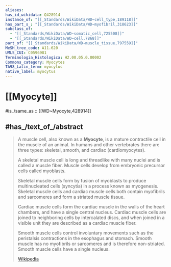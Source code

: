 ```yaml
---
aliases:
has_id_wikidata: Q428914
instance_of: "[[_Standards/WikiData/WD~cell_type,189118]]"
has_part_s_: "[[_Standards/WikiData/WD~myofibril,318623]]"
subclass_of:
  - "[[_Standards/WikiData/WD~somatic_cell,725508]]"
  - "[[_Standards/WikiData/WD~cell,7868]]"
part_of: "[[_Standards/WikiData/WD~muscle_tissue,797559]]"
MeSH_tree_code: A11.620
UMLS_CUI: C0596981
Terminologia_Histologica: H2.00.05.0.00002
Commons_category: Myocytes
TA98_Latin_term: myocytus
native_label: myocytus
---
```


# [[Myocyte]] 

#is_/same_as :: [[WD~Myocyte,428914]] 

## #has_/text_of_/abstract 

> A muscle cell, also known as a **Myocyte**, is a mature contractile cell in the muscle of an animal. 
> In humans and other vertebrates there are three types: 
> skeletal, smooth, and cardiac (cardiomyocytes). 
> 
> A skeletal muscle cell is long and threadlike with many nuclei and is called a muscle fiber. Muscle cells develop from embryonic precursor cells called myoblasts.
>
> Skeletal muscle cells form by fusion of myoblasts to produce multinucleated cells (syncytia) in a process known as myogenesis. Skeletal muscle cells and cardiac muscle cells both contain myofibrils and sarcomeres and form a striated muscle tissue.
>
> Cardiac muscle cells form the cardiac muscle in the walls of the heart chambers, and have a single central nucleus. Cardiac muscle cells are joined to neighboring cells by intercalated discs, and when joined in a visible unit they are described as a cardiac muscle fiber.
>
> Smooth muscle cells control involuntary movements such as the peristalsis contractions in the esophagus and stomach. Smooth muscle has no myofibrils or sarcomeres and is therefore non-striated. Smooth muscle cells have a single nucleus.
>
> [Wikipedia](https://en.wikipedia.org/wiki/Muscle%20cell) 


